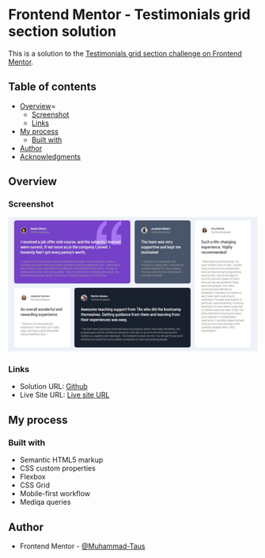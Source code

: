 # Frontend Mentor - Testimonials grid section solution

This is a solution to the [Testimonials grid section challenge on Frontend Mentor](https://www.frontendmentor.io/challenges/testimonials-grid-section-Nnw6J7Un7). 

## Table of contents

- [Overview](#overview)=
  - [Screenshot](#screenshot)
  - [Links](#links)
- [My process](#my-process)
  - [Built with](#built-with)
- [Author](#author)
- [Acknowledgments](#acknowledgments)


## Overview

### Screenshot

![](./design/completed/desktop-done.jpg)


### Links

- Solution URL: [Github](https://github.com/Muhammad-Taus/Front-End-Mentor-Testimonials-Grid-Section)
- Live Site URL: [Live site URL](https://your-live-site-url.com)

## My process

### Built with

- Semantic HTML5 markup
- CSS custom properties
- Flexbox
- CSS Grid
- Mobile-first workflow
- Mediqa queries

## Author

- Frontend Mentor - [@Muhammad-Taus](https://www.frontendmentor.io/profile/Muhammad-Taus)

